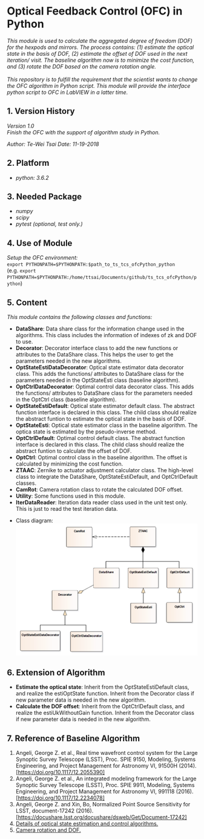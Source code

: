 # Optical Feedback Control (OFC) in Python

*This module is used to calculate the aggregated degree of freedom (DOF) for the hexpods and mirrors. The process contains: (1) estimate the optical state in the basis of DOF, (2) estimate the offset of DOF used in the next iteration/ visit. The baseline algorithm now is to minimize the cost function, and (3) rotate the DOF based on the camera rotation angle.*
<br/>
<br/>
*This repository is to fulfill the requirement that the scientist wants to change the OFC algorithm in Python script. This module will provide the interface python script to OFC in LabVIEW in a latter time.*

## 1. Version History

*Version 1.0*
<br/>
*Finish the OFC with the support of algorithm study in Python.*

*Author: Te-Wei Tsai*
*Date: 11-19-2018*

## 2. Platform

- *python: 3.6.2*

## 3. Needed Package

- *numpy*
- *scipy*
- *pytest (optional, test only.)*

## 4. Use of Module

*Setup the OFC environment:*
<br/>
`export PYTHONPATH=$PYTHONPATH:$path_to_ts_tcs_ofcPython_python`
<br/>
(e.g. `export PYTHONPATH=$PYTHONPATH:/home/ttsai/Documents/github/ts_tcs_ofcPython/python`)

## 5. Content

*This module contains the following classes and functions:*

- **DataShare**: Data share class for the information change used in the algorithms. This class includes the information of indexes of zk and DOF to use.
- **Decorator**: Decorator interface class to add the new functions or attributes to the DataShare class. This helps the user to get the parameters needed in the new algorithms. 
- **OptStateEstiDataDecorator**: Optical state estimator data decorator class. This adds the functions/ attributes to DataShare class for the parameters needed in the OptStateEsti class (baseline algorithm).
- **OptCtrlDataDecorator**: Optimal control data decorator class. This adds the functions/ attributes to DataShare class for the parameters needed in the OptCtrl class (baseline algorithm).
- **OptStateEstiDefault**: Optical state estimator default class. The abstract function interface is declared in this class. The child class should realize the abstract funtion to estimate the optical state in the basis of DOF.
- **OptStateEsti**: Optical state estimator class in the baseline algorithm. The optica state is estimated by the pseudo-inverse method.
- **OptCtrlDefault**: Optimal control default class. The abstract function interface is declared in this class. The child class should realize the abstract funtion to calculate the offset of DOF.
- **OptCtrl**: Optimal control class in the baseline algorithm. The offset is calculated by minimizing the cost function.
- **ZTAAC**: Zernike to actuator adjustment calculator class. The high-level class to integrate the DataShare, OptStateEstiDefault, and OptCtrlDefault classes.
- **CamRot**: Camera rotation class to rotate the calculated DOF offset.
- **Utility**: Some functions used in this module.
- **IterDataReader**: Iteration data reader class used in the unit test only. This is just to read the test iteration data.

* Class diagram: ![click here](/doc/ofcPythonClassDiag.png)

## 6. Extension of Algorithm

- **Estimate the optical state**: Inherit from the OptStateEstiDefault class, and realize the estiOptState function. Inherit from the Decorator class if new parameter data is needed in the new algorithm.
- **Calculate the DOF offset**: Inherit from the OptCtrlDefault class, and realize the estiUkWithoutGain function. Inherit from the Decorator class if new parameter data is needed in the new algorithm.

## 7. Reference of Baseline Algorithm

1. Angeli, George Z. et al., Real time wavefront control system for the Large Synoptic Survey Telescope (LSST), Proc. SPIE 9150, Modeling, Systems Engineering, and Project Management for Astronomy VI, 91500H (2014). [https://doi.org/10.1117/12.2055390]
2. Angeli, George Z. et al., An integrated modeling framework for the Large Synoptic Survey Telescope (LSST), Proc. SPIE 9911, Modeling, Systems Engineering, and Project Management for Astronomy VI, 991118 (2016). [https://doi.org/10.1117/12.2234078]
3. Angeli, George Z. and Xin, Bo, Normalized Point Source Sensitivity for LSST, document-17242 (2016). [https://docushare.lsst.org/docushare/dsweb/Get/Document-17242]
4. [Details of optical state estimation and control algorithms.](https://confluence.lsstcorp.org/display/LTS/Control+Algorithm+in+Optical+Feedback+Control)
5. [Camera rotation and DOF.](https://confluence.lsstcorp.org/display/LTS/Camera+Rotation+and+Degree+of+Freedom)